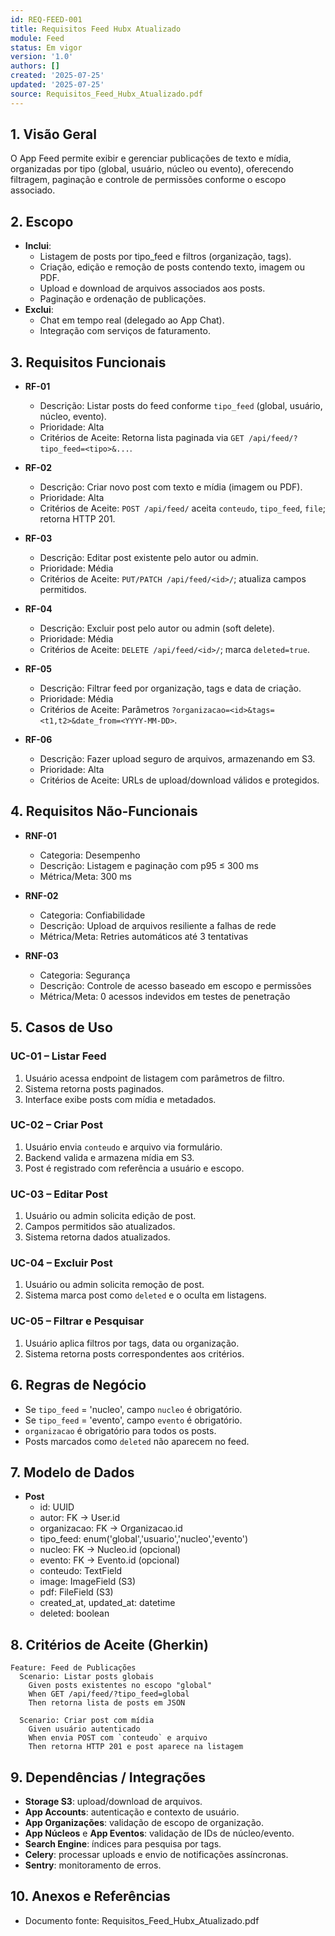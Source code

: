 ```yaml
---
id: REQ-FEED-001
title: Requisitos Feed Hubx Atualizado
module: Feed
status: Em vigor
version: '1.0'
authors: []
created: '2025-07-25'
updated: '2025-07-25'
source: Requisitos_Feed_Hubx_Atualizado.pdf
---
```


## 1. Visão Geral

O App Feed permite exibir e gerenciar publicações de texto e mídia, organizadas por tipo (global, usuário, núcleo ou evento), oferecendo filtragem, paginação e controle de permissões conforme o escopo associado.

## 2. Escopo
- **Inclui**:  
  - Listagem de posts por tipo_feed e filtros (organização, tags).  
  - Criação, edição e remoção de posts contendo texto, imagem ou PDF.  
  - Upload e download de arquivos associados aos posts.  
  - Paginação e ordenação de publicações.  
- **Exclui**:  
  - Chat em tempo real (delegado ao App Chat).  
  - Integração com serviços de faturamento.

## 3. Requisitos Funcionais

- **RF-01**  
  - Descrição: Listar posts do feed conforme `tipo_feed` (global, usuário, núcleo, evento).  
  - Prioridade: Alta  
  - Critérios de Aceite: Retorna lista paginada via `GET /api/feed/?tipo_feed=<tipo>&...`.

- **RF-02**  
  - Descrição: Criar novo post com texto e mídia (imagem ou PDF).  
  - Prioridade: Alta  
  - Critérios de Aceite: `POST /api/feed/` aceita `conteudo`, `tipo_feed`, `file`; retorna HTTP 201.

- **RF-03**  
  - Descrição: Editar post existente pelo autor ou admin.  
  - Prioridade: Média  
  - Critérios de Aceite: `PUT/PATCH /api/feed/<id>/`; atualiza campos permitidos.

- **RF-04**  
  - Descrição: Excluir post pelo autor ou admin (soft delete).  
  - Prioridade: Média  
  - Critérios de Aceite: `DELETE /api/feed/<id>/`; marca `deleted=true`.

- **RF-05**  
  - Descrição: Filtrar feed por organização, tags e data de criação.  
  - Prioridade: Média  
  - Critérios de Aceite: Parâmetros `?organizacao=<id>&tags=<t1,t2>&date_from=<YYYY-MM-DD>`.

- **RF-06**  
  - Descrição: Fazer upload seguro de arquivos, armazenando em S3.  
  - Prioridade: Alta  
  - Critérios de Aceite: URLs de upload/download válidos e protegidos.

## 4. Requisitos Não-Funcionais

- **RNF-01**  
  - Categoria: Desempenho  
  - Descrição: Listagem e paginação com p95 ≤ 300 ms  
  - Métrica/Meta: 300 ms  

- **RNF-02**  
  - Categoria: Confiabilidade  
  - Descrição: Upload de arquivos resiliente a falhas de rede  
  - Métrica/Meta: Retries automáticos até 3 tentativas  

- **RNF-03**  
  - Categoria: Segurança  
  - Descrição: Controle de acesso baseado em escopo e permissões  
  - Métrica/Meta: 0 acessos indevidos em testes de penetração  

## 5. Casos de Uso

### UC-01 – Listar Feed
1. Usuário acessa endpoint de listagem com parâmetros de filtro.  
2. Sistema retorna posts paginados.  
3. Interface exibe posts com mídia e metadados.

### UC-02 – Criar Post
1. Usuário envia `conteudo` e arquivo via formulário.  
2. Backend valida e armazena mídia em S3.  
3. Post é registrado com referência a usuário e escopo.

### UC-03 – Editar Post
1. Usuário ou admin solicita edição de post.  
2. Campos permitidos são atualizados.  
3. Sistema retorna dados atualizados.

### UC-04 – Excluir Post
1. Usuário ou admin solicita remoção de post.  
2. Sistema marca post como `deleted` e o oculta em listagens.

### UC-05 – Filtrar e Pesquisar
1. Usuário aplica filtros por tags, data ou organização.  
2. Sistema retorna posts correspondentes aos critérios.

## 6. Regras de Negócio
- Se `tipo_feed` = 'nucleo', campo `nucleo` é obrigatório.  
- Se `tipo_feed` = 'evento', campo `evento` é obrigatório.  
- `organizacao` é obrigatório para todos os posts.  
- Posts marcados como `deleted` não aparecem no feed.

## 7. Modelo de Dados

- **Post**  
  - id: UUID  
  - autor: FK → User.id  
  - organizacao: FK → Organizacao.id  
  - tipo_feed: enum('global','usuario','nucleo','evento')  
  - nucleo: FK → Nucleo.id (opcional)  
  - evento: FK → Evento.id (opcional)  
  - conteudo: TextField  
  - image: ImageField (S3)  
  - pdf: FileField (S3)  
  - created_at, updated_at: datetime  
  - deleted: boolean  

## 8. Critérios de Aceite (Gherkin)
```gherkin
Feature: Feed de Publicações
  Scenario: Listar posts globais  
    Given posts existentes no escopo "global"  
    When GET /api/feed/?tipo_feed=global  
    Then retorna lista de posts em JSON  

  Scenario: Criar post com mídia  
    Given usuário autenticado  
    When envia POST com `conteudo` e arquivo  
    Then retorna HTTP 201 e post aparece na listagem  
```

## 9. Dependências / Integrações
- **Storage S3**: upload/download de arquivos.  
- **App Accounts**: autenticação e contexto de usuário.  
- **App Organizações**: validação de escopo de organização.  
- **App Núcleos** e **App Eventos**: validação de IDs de núcleo/evento.  
- **Search Engine**: índices para pesquisa por tags.  
- **Celery**: processar uploads e envio de notificações assíncronas.  
- **Sentry**: monitoramento de erros.

## 10. Anexos e Referências
- Documento fonte: Requisitos_Feed_Hubx_Atualizado.pdf

